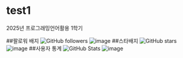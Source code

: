 # test1
2025년 프로그래밍언어활용 1학기


##팔로워 배지
![GitHub followers](https://img.shields.io/github/followers/donghyeon754?style=social)
![image](https://github.com/user-attachments/assets/1eb69140-e725-4e37-915f-2d26fc73fd4c)
##스타배지
![GitHub stars](https://img.shields.io/github/stars/donghyeon754?style=social)
![image](https://github.com/user-attachments/assets/839d889d-ef0b-4eb3-9b30-8b4c185e7215)
##사용자 통계
![GitHub Stats](https://github-readme-stats.vercel.app/api?username=donghyeon754&show_icons=true&theme=radical)
![image](https://github.com/user-attachments/assets/e3810234-ad1d-46b1-81aa-026bcdfdbaff)


